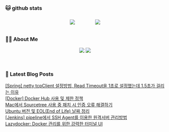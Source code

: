 
###  🐱 github stats  

<div id="main" align="center">
    <img src="https://github-readme-stats.vercel.app/api?username=peterica&count_private=true&show_icons=true&theme=radical"
        style="height: auto; margin-left: 20px; margin-right: 20px; padding: 10px;"/>
    <img src="https://github-readme-stats.vercel.app/api/top-langs/?username=peterica&layout=compact"   
        style="height: auto; margin-left: 20px; margin-right: 20px; padding: 10px;"/>
</div>

###  💁‍♀️ About Me  
<p align="center">
    <a href="https://peterica.tistory.com/"><img src="https://img.shields.io/badge/Blog-FF5722?style=flat-square&logo=Blogger&logoColor=white"/></a>
    <a href="mailto:ilovefran.ofm@gmail.com"><img src="https://img.shields.io/badge/Gmail-d14836?style=flat-square&logo=Gmail&logoColor=white&link=ilovefran.ofm@gmail.com"/></a>
</p>

<br>

### 📕 Latest Blog Posts   

<a href ="https://peterica.tistory.com/871"> [Spring] netty tcpClient 설정방법, Read Timeout을 1초로 설정했는데 1.5초가 걸리는 이유 </a> <br>
<a href ="https://peterica.tistory.com/870"> [Docker] Docker Hub 사용 및 제한 정책 </a> <br>
<a href ="https://peterica.tistory.com/869"> Mac에서 Sourcetree 사용 중 패치 시 인증 오류 해결하기 </a> <br>
<a href ="https://peterica.tistory.com/868"> Ubuntu 버전 및 EOL(End of Life) 날짜 정리 </a> <br>
<a href ="https://peterica.tistory.com/861"> [Jenkins] pipeline에서 SSH Agent를 이용한 원격서버 관리방법 </a> <br>
<a href ="https://peterica.tistory.com/867"> Lazydocker: Docker 관리를 위한 강력한 터미널 UI </a> <br>
